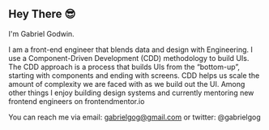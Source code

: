 ## Hey There 😎
I'm Gabriel Godwin. 

I am a front-end engineer that blends data and design with Engineering. I use a Component-Driven Development (CDD) methodology to build UIs. The CDD approach is a process that builds UIs from the “bottom-up”, starting with components and ending with screens. CDD helps us scale the amount of complexity we are faced with as we build out the UI. Among other things I enjoy building design systems and currently mentoring new frontend engineers on frontendmentor.io

You can reach me via email: gabrielgog@gmail.com or twitter: @gabrielgog


